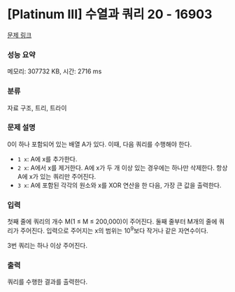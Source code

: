 # [Platinum III] 수열과 쿼리 20 - 16903 

[문제 링크](https://www.acmicpc.net/problem/16903) 

### 성능 요약

메모리: 307732 KB, 시간: 2716 ms

### 분류

자료 구조, 트리, 트라이

### 문제 설명

<p>0이 하나 포함되어 있는 배열 A가 있다. 이때, 다음 쿼리를 수행해야 한다.</p>

<ul>
	<li><code>1 x</code>: A에 x를 추가한다.</li>
	<li><code>2 x</code>: A에서 x를 제거한다. A에 x가 두 개 이상 있는 경우에는 하나만 삭제한다. 항상 A에 x가 있는 쿼리만 주어진다.</li>
	<li><code>3 x</code>: A에 포함된 각각의 원소와 x를 XOR 연산을 한 다음, 가장 큰 값을 출력한다.</li>
</ul>

### 입력 

 <p>첫째 줄에 쿼리의 개수 M(1 ≤ M ≤ 200,000)이 주어진다. 둘째 줄부터 M개의 줄에 쿼리가 주어진다. 입력으로 주어지는 x의 범위는 10<sup>9</sup>보다 작거나 같은 자연수이다.</p>

<p>3번 쿼리는 하나 이상 주어진다.</p>

### 출력 

 <p>쿼리를 수행한 결과를 출력한다.</p>

